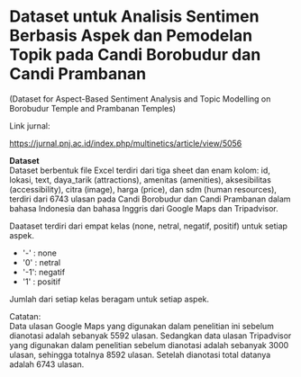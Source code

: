 # Dataset untuk Analisis Sentimen Berbasis Aspek dan Pemodelan Topik pada Candi Borobudur dan Candi Prambanan
(Dataset for Aspect-Based Sentiment Analysis and Topic Modelling on Borobudur Temple and Prambanan Temples)

Link jurnal:

https://jurnal.pnj.ac.id/index.php/multinetics/article/view/5056

<b>Dataset</b><br>
Dataset berbentuk file Excel terdiri dari tiga sheet dan enam kolom: id, lokasi, text, daya_tarik (attractions), amenitas (amenities), aksesibilitas (accessibility), citra (image), harga (price), dan sdm (human resources), terdiri dari 6743 ulasan pada Candi Borobudur dan Candi Prambanan dalam bahasa Indonesia dan bahasa Inggris dari Google Maps dan Tripadvisor.

Daataset terdiri dari empat kelas (none, netral, negatif, positif) untuk setiap aspek.

- '-' : none <br>
- '0' : netral <br>
- '-1': negatif <br>
- '1' : positif <br>

Jumlah dari setiap kelas beragam untuk setiap aspek.

Catatan:<br>
Data ulasan Google Maps yang digunakan dalam penelitian ini sebelum dianotasi adalah sebanyak 5592 ulasan. Sedangkan data ulasan Tripadvisor yang digunakan dalam penelitian sebelum dianotasi adalah sebanyak 3000 ulasan, sehingga totalnya 8592 ulasan. Setelah dianotasi total datanya adalah 6743 ulasan. 
